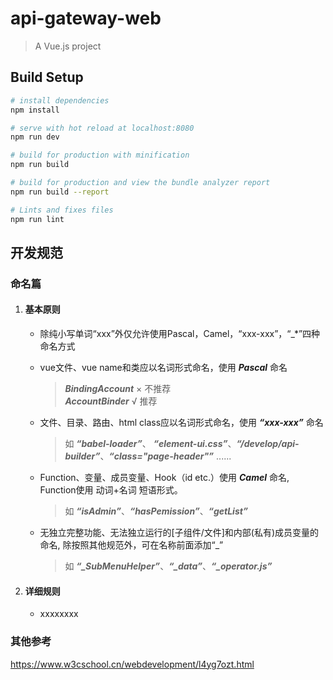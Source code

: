 # api-gateway-web

> A Vue.js project

## Build Setup

``` bash
# install dependencies
npm install

# serve with hot reload at localhost:8080
npm run dev

# build for production with minification
npm run build

# build for production and view the bundle analyzer report
npm run build --report

# Lints and fixes files
npm run lint
```



## 开发规范

### 命名篇

1. #### 基本原则
    - 除纯小写单词“xxx”外仅允许使用Pascal，Camel，“xxx-xxx”，“_*”四种命名方式
    - vue文件、vue name和类应以名词形式命名，使用 ***Pascal*** 命名
      > ***BindingAccount*** × 不推荐 <br/>
        ***AccountBinder*** √ 推荐
    - 文件、目录、路由、html class应以名词形式命名，使用 ***“xxx-xxx”*** 命名
      > 如 ***“babel-loader”***、
      ***“element-ui.css”***、***“/develop/api-builder”***、***“class="page-header"”*** ......
    - Function、变量、成员变量、Hook（id etc.）使用 ***Camel*** 命名, Function使用 动词+名词 短语形式。
      > 如 ***“isAdmin”***、***“hasPemission”***、***“getList”***

    - 无独立完整功能、无法独立运行的[子组件/文件]和内部(私有)成员变量的命名, 除按照其他规范外，可在名称前面添加“_”
      > 如 ***“_SubMenuHelper”***、***“_data”***、***“_operator.js”***

2. #### 详细规则
    - xxxxxxxx

### 其他参考
  https://www.w3cschool.cn/webdevelopment/l4yg7ozt.html
